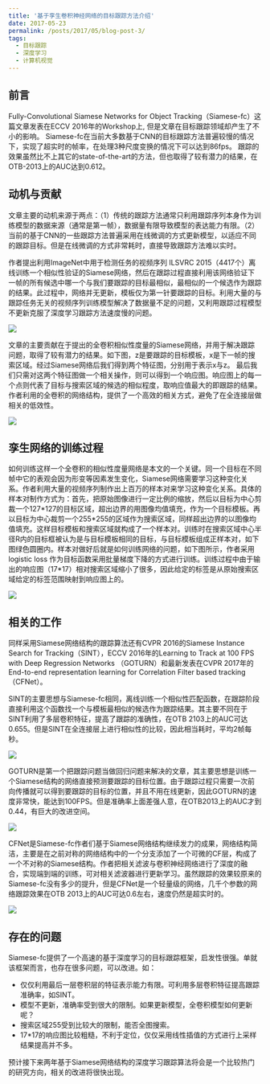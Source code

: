 ```yaml
---
title: '基于孪生卷积神经网络的目标跟踪方法介绍'
date: 2017-05-23
permalink: /posts/2017/05/blog-post-3/
tags:
  - 目标跟踪
  - 深度学习
  - 计算机视觉
---
```


## 前言
Fully-Convolutional Siamese Networks for Object Tracking（Siamese-fc）这篇文章发表在ECCV 2016年的Workshop上, 但是文章在目标跟踪领域却产生了不小的影响。
Siamese-fc在当前大多数基于CNN的目标跟踪方法普遍较慢的情况下，实现了超实时的帧率，在处理3种尺度变换的情况下可以达到86fps。
跟踪的效果虽然比不上其它的state-of-the-art的方法，但也取得了较有潜力的结果，在OTB-2013上的AUC达到0.612。

## 动机与贡献
文章主要的动机来源于两点：（1）传统的跟踪方法通常只利用跟踪序列本身作为训练模型的数据来源（通常是第一帧），数据量有限导致模型的表达能力有限。（2）当前的基于CNN的一些跟踪方法普遍采用在线微调的方式更新模型，以适应不同的跟踪目标。但是在线微调的方式非常耗时，直接导致跟踪方法难以实时。

作者提出利用ImageNet中用于检测任务的视频序列 ILSVRC 2015（4417个）离线训练一个相似性验证的Siamese网络，然后在跟踪过程直接利用该网络验证下一帧的所有候选中哪一个与我们要跟踪的目标最相似，最相似的一个候选作为跟踪的结果。此过程中，网络并无更新，模板仅为第一针要跟踪的目标。利用大量的与跟踪任务无关的视频序列训练模型解决了数据量不足的问题，又利用跟踪过程模型不更新克服了深度学习跟踪方法速度慢的问题。

<img src='/images/1.jpg'>

文章的主要贡献在于提出的全卷积相似性度量的Siamese网络，并用于解决跟踪问题，取得了较有潜力的结果。如下图，z是要跟踪的目标模板，x是下一帧的搜索区域。经过Siamese网络后我们得到两个特征图，分别用于表示x与z。 最后我们只需对这两个特征图做一个相关操作，则可以得到一个响应图。响应图上的每一个点则代表了目标与搜索区域的候选的相似程度，取响应值最大的即跟踪的结果。作者利用的全卷积的网络结构，提供了一个高效的相关方式，避免了在全连接层做相关的低效性。

<img src='/images/2.jpg'>

## 孪生网络的训练过程
如何训练这样一个全卷积的相似性度量网络是本文的一个关键。同一个目标在不同帧中它的表观会因为形变等因素发生变化，Siamese网络需要学习这种变化关系。作者利用大量的视频序列制作出上百万的样本对来学习这种变化关系。具体的样本对制作方式为：首先，把原始图像进行一定比例的缩放，然后以目标为中心剪裁一个127\*127的目标区域，超出边界的用图像均值填充，作为一个目标模板。再以目标为中心裁剪一个255\*255的区域作为搜索区域，同样超出边界的以图像均值填充。这样目标模板和搜索区域就构成了一个样本对。训练时在搜索区域中心半径R内的目标框被认为是与目标模板相同的目标，与目标模板组成正样本对，如下图绿色圆圈内。样本对做好后就是如何训练网络的问题，如下图所示，作者采用logistic loss 作为目标函数采用批量梯度下降的方式进行训练。训练过程中由于输出的响应图（17\*17）相对搜索区域缩小了很多，因此给定的标签是从原始搜索区域给定的标签范围映射到响应图上的。

<img src='/images/3.jpg'>

## 相关的工作
同样采用Siamese网络结构的跟踪算法还有CVPR 2016的Siamese Instance Search for Tracking（SINT），ECCV 2016年的Learning to Track at 100 FPS with Deep Regression Networks （GOTURN）和最新发表在CVPR 2017年的End-to-end representation learning for Correlation Filter based tracking （CFNet）。

SINT的主要思想与Siamese-fc相同，离线训练一个相似性匹配函数，在跟踪阶段直接利用这个函数找一个与模板最相似的候选作为跟踪结果。其主要不同在于SINT利用了多层卷积特征，提高了跟踪的准确性，在OTB 2103上的AUC可达0.655。但是SINT在全连接层上进行相似性的比较，因此相当耗时，平均2帧每秒。

<img src='/images/4.jpg'>

GOTURN是第一个把跟踪问题当做回归问题来解决的文章，其主要思想是训练一个Siamese结构的网络直接预测要跟踪的目标位置。由于跟踪过程只需要一次前向传播就可以得到要跟踪的目标的位置，并且不用在线更新，因此GOTURN的速度非常快，能达到100FPS。但是准确率上面差强人意，在OTB2013上的AUC才到0.44，有巨大的改进空间。


<img src='/images/5.jpg'>

CFNet是Siamese-fc作者们基于Siamese网络结构继续发力的成果，网络结构简洁，主要是在之前对称的网络结构中的一个分支添加了一个可微的CF层，构成了一个不对称的Siamese结构。作者把相关滤波与卷积神经网络进行了深度的融合，实现端到端的训练，可对相关滤波器进行更新学习。虽然跟踪的效果较原来的Siamese-fc没有多少的提升，但是CFNet是一个轻量级的网络，几千个参数的网络跟踪效果在OTB 2013上的AUC可达0.6左右，速度仍然是超实时的。

<img src='/images/6.jpg'>

## 存在的问题
Siamese-fc提供了一个高速的基于深度学习的目标跟踪框架，启发性很强。单就该框架而言，也存在很多问题，可以改进。如：

* 仅仅利用最后一层卷积层的特征表示能力有限。可利用多层卷积特征提高跟踪准确率，如SINT。
* 模型不更新，准确率受到很大的限制。如果更新模型，全卷积模型如何更新呢？
* 搜索区域255受到比较大的限制，能否全图搜索。
* 17*17的响应图比较粗糙，不利于定位，仅仅采用线性插值的方式进行上采样结果提高并不多。

预计接下来两年基于Siamese网络结构的深度学习跟踪算法将会是一个比较热门的研究方向，相关的改进将很快出现。
